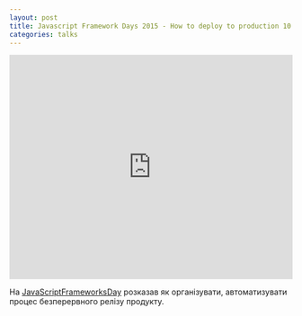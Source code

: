 ```yaml
---
layout: post
title: Javascript Framework Days 2015 - How to deploy to production 10 times a day
categories: talks
---
```


<iframe width="100%" height="400" src="https://www.youtube.com/embed/rHyH2O-BVe4" frameborder="0" allowfullscreen></iframe> 

На [JavaScriptFrameworksDay](http://frameworksdays.com/event/js-frameworks-day-2015) розказав як організувати, автоматизувати процес безперервного релізу продукту.